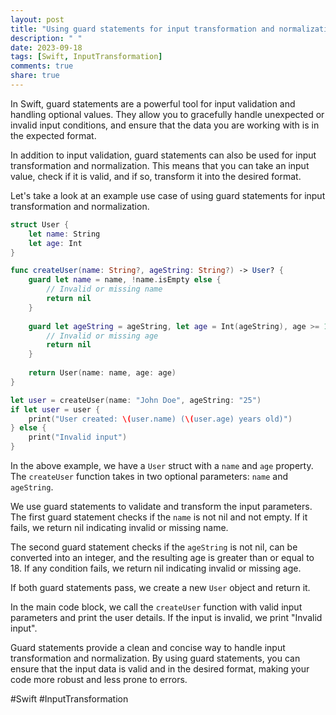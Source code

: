 ```yaml
---
layout: post
title: "Using guard statements for input transformation and normalization in Swift"
description: " "
date: 2023-09-18
tags: [Swift, InputTransformation]
comments: true
share: true
---
```


In Swift, guard statements are a powerful tool for input validation and handling optional values. They allow you to gracefully handle unexpected or invalid input conditions, and ensure that the data you are working with is in the expected format.

In addition to input validation, guard statements can also be used for input transformation and normalization. This means that you can take an input value, check if it is valid, and if so, transform it into the desired format.

Let's take a look at an example use case of using guard statements for input transformation and normalization.

```swift
struct User {
    let name: String
    let age: Int
}

func createUser(name: String?, ageString: String?) -> User? {
    guard let name = name, !name.isEmpty else {
        // Invalid or missing name
        return nil
    }
    
    guard let ageString = ageString, let age = Int(ageString), age >= 18 else {
        // Invalid or missing age
        return nil
    }
    
    return User(name: name, age: age)
}

let user = createUser(name: "John Doe", ageString: "25")
if let user = user {
    print("User created: \(user.name) (\(user.age) years old)")
} else {
    print("Invalid input")
}
```

In the above example, we have a `User` struct with a `name` and `age` property. The `createUser` function takes in two optional parameters: `name` and `ageString`. 

We use guard statements to validate and transform the input parameters. The first guard statement checks if the `name` is not nil and not empty. If it fails, we return nil indicating invalid or missing name.

The second guard statement checks if the `ageString` is not nil, can be converted into an integer, and the resulting age is greater than or equal to 18. If any condition fails, we return nil indicating invalid or missing age.

If both guard statements pass, we create a new `User` object and return it.

In the main code block, we call the `createUser` function with valid input parameters and print the user details. If the input is invalid, we print "Invalid input".

Guard statements provide a clean and concise way to handle input transformation and normalization. By using guard statements, you can ensure that the input data is valid and in the desired format, making your code more robust and less prone to errors.

#Swift #InputTransformation